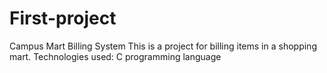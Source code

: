 # First-project
Campus Mart Billing System
This is a project for billing items in a shopping mart. 
Technologies used: C programming language
